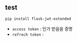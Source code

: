 ## test

``` bash
pip install flask-jwt-extended
```

* `access token` : 인가 받음을 증명
* `refrech token` : 